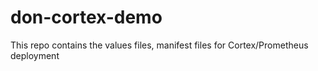 # don-cortex-demo
This repo contains the values files, manifest files for Cortex/Prometheus deployment
